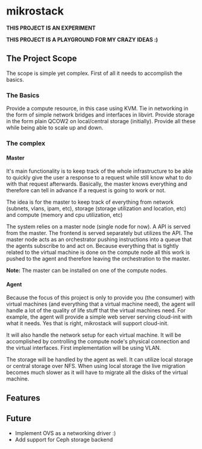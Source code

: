# mikrostack

**THIS PROJECT IS AN EXPERIMENT**

**THIS PROJECT IS A PLAYGROUND FOR MY CRAZY IDEAS :)**

## The Project Scope
The scope is simple yet complex. First of all it needs to accomplish the basics.


### The Basics
Provide a compute resource, in this case using KVM. Tie in networking in the form of simple network bridges and interfaces in libvirt.
Provide storage in the form plain QCOW2 on local/central storage (initially). Provide all these while being able to scale up and down.

### The complex
#### Master
It's main functionality is to keep track of the whole infrastructure to be able to quickly give the user a response to a request while still know what to do with that request afterwards.
Basically, the master knows everything and therefore can tell in advance if a request is going to work or not. 

The idea is for the master to keep track of everything from network (subnets, vlans, ipam, etc), storage (storage utilization and location, etc) and compute (memory and cpu utilization, etc)

The system relies on a master node (single node for now). A API is served from the master. The frontend is served separately but utilizes the API.
The master node acts as an orchestrator pushing instructions into a queue that the agents subscribe to and act on.
Because everything that is tightly related to the virtual machine is done on the compute node all this work is pushed to the agent and therefore leaving the orchestration to the master.

**Note:** The master can be installed on one of the compute nodes.

#### Agent
Because the focus of this project is only to provide you (the consumer) with virtual machines (and everything that a virtual machine need), the agent will handle a lot of the quality of life stuff that the virtual machines need.
For example, the agent will provide a simple web server serving cloud-init with what it needs. Yes that is right, mikrostack will support cloud-init.

It will also handle the network setup for each virtual machine. It will be accomplished by controlling the compute node's physical connection and the virtual interfaces.
First implementation will be using VLAN.

The storage will be handled by the agent as well. It can utilize local storage or central storage over NFS.
When using local storage the live migration becomes much slower as it will have to migrate all the disks of the virtual machine.



## Features


## Future
- Implement OVS as a networking driver :)
- Add support for Ceph storage backend
